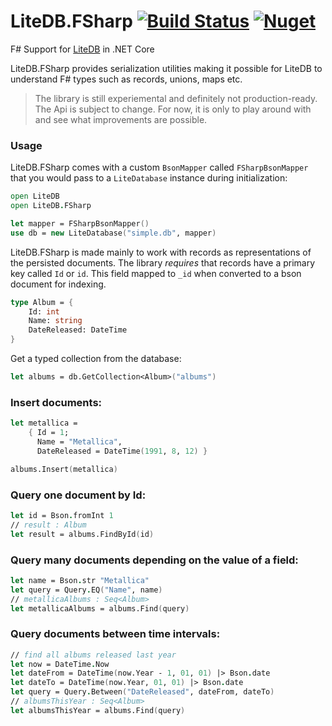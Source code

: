 # LiteDB.FSharp [![Build Status](https://travis-ci.org/Zaid-Ajaj/LiteDB.FSharp.svg?branch=master)](https://travis-ci.org/Zaid-Ajaj/LiteDB.FSharp) [![Nuget](https://img.shields.io/nuget/v/LiteDB.FSharp.svg?colorB=green)](https://www.nuget.org/packages/LiteDB.FSharp)

F# Support for [LiteDB](https://github.com/mbdavid/LiteDB) in .NET Core

LiteDB.FSharp provides serialization utilities making it possible for LiteDB to understand F# types such as records, unions, maps etc. 

> The library is still experiemental and definitely not production-ready. The Api is subject to change. For now, it is only to play around with and see what improvements are possible.

### Usage
LiteDB.FSharp comes with a custom `BsonMapper` called `FSharpBsonMapper` that you would pass to a `LiteDatabase` instance during initialization:

```fsharp
open LiteDB
open LiteDB.FSharp

let mapper = FSharpBsonMapper()
use db = new LiteDatabase("simple.db", mapper)
```
LiteDB.FSharp is made mainly to work with records as representations of the persisted documents. The library *requires* that records have a primary key called `Id` or `id`. This field mapped to `_id` when converted to a bson document for indexing.

```fsharp
type Album = {
    Id: int
    Name: string
    DateReleased: DateTime
}
```
Get a typed collection from the database:
```fsharp
let albums = db.GetCollection<Album>("albums")
```
### Insert documents:
```fsharp
let metallica = 
    { Id = 1; 
      Name = "Metallica", 
      DateReleased = DateTime(1991, 8, 12) }

albums.Insert(metallica)
```
### Query one document by Id:
```fsharp
let id = Bson.fromInt 1
// result : Album
let result = albums.FindById(id)
```
### Query many documents depending on the value of a field:
```fsharp
let name = Bson.str "Metallica"
let query = Query.EQ("Name", name)
// metallicaAlbums : Seq<Album>
let metallicaAlbums = albums.Find(query)
```
### Query documents between time intervals:
```fsharp
// find all albums released last year
let now = DateTime.Now
let dateFrom = DateTime(now.Year - 1, 01, 01) |> Bson.date
let dateTo = DateTime(now.Year, 01, 01) |> Bson.date
let query = Query.Between("DateReleased", dateFrom, dateTo)
// albumsThisYear : Seq<Album>
let albumsThisYear = albums.Find(query)
```